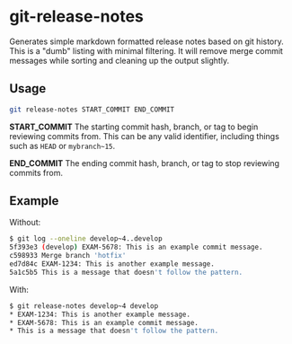 # git-release-notes

Generates simple markdown formatted release notes based on git history. This is
 a "dumb" listing with minimal filtering. It will remove merge commit messages
 while sorting and cleaning up the output slightly.

## Usage

```sh
git release-notes START_COMMIT END_COMMIT
```

**START_COMMIT** The starting commit hash, branch, or tag to begin reviewing
 commits from. This can be any valid identifier, including things such as `HEAD`
 or `mybranch~15`.

**END_COMMIT** The ending commit hash, branch, or tag to stop reviewing commits
 from.

## Example

Without:

```sh
$ git log --oneline develop~4..develop
5f393e3 (develop) EXAM-5678: This is an example commit message.
c598933 Merge branch 'hotfix'
ed7d84c EXAM-1234: This is another example message.
5a1c5b5 This is a message that doesn't follow the pattern.
```

With:

```sh
$ git release-notes develop~4 develop
* EXAM-1234: This is another example message.
* EXAM-5678: This is an example commit message.
* This is a message that doesn't follow the pattern.
```
